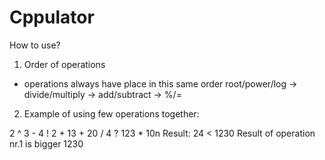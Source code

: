 # Cppulator
How to use?
1. Order of operations
- operations always have place in this same order  root/power/log -> divide/multiply -> add/subtract -> %/=
2. Example of using few operations together:

2 ^ 3 - 4 ! 2 + 13 + 20 / 4 ? 123 * 10n
Result: 24 < 1230  Result of operation nr.1 is bigger
1230
